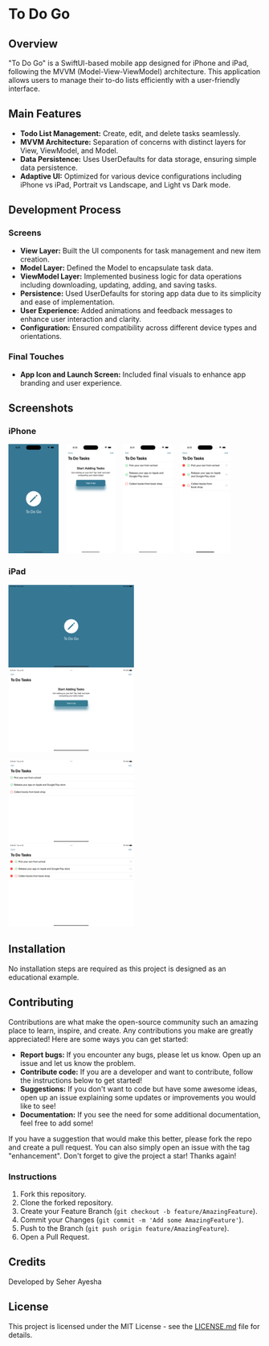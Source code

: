 # To Do Go

## Overview

"To Do Go" is a SwiftUI-based mobile app designed for iPhone and iPad, following the MVVM (Model-View-ViewModel) architecture. This application allows users to manage their to-do lists efficiently with a user-friendly interface.

## Main Features

- **Todo List Management:** Create, edit, and delete tasks seamlessly.
- **MVVM Architecture:** Separation of concerns with distinct layers for View, ViewModel, and Model.
- **Data Persistence:** Uses UserDefaults for data storage, ensuring simple data persistence.
- **Adaptive UI:** Optimized for various device configurations including iPhone vs iPad, Portrait vs Landscape, and Light vs Dark mode.

## Development Process

### Screens

- **View Layer:** Built the UI components for task management and new item creation.
- **Model Layer:** Defined the Model to encapsulate task data.
- **ViewModel Layer:** Implemented business logic for data operations including downloading, updating, adding, and saving tasks.
- **Persistence:** Used UserDefaults for storing app data due to its simplicity and ease of implementation.
- **User Experience:** Added animations and feedback messages to enhance user interaction and clarity.
- **Configuration:** Ensured compatibility across different device types and orientations.

### Final Touches

- **App Icon and Launch Screen:** Included final visuals to enhance app branding and user experience.

## Screenshots

### iPhone 

<img src="screenshots/iPhone_0.png" width="100" />&emsp;<img src="screenshots/iPhone_1.png" width="100" />&emsp;<img src="screenshots/iPhone_2.png" width="100" />&emsp;<img src="screenshots/iPhone_3.png" width="100" />



### iPad

<img src="screenshots/iPad_0.png" width="250" />&emsp;&emsp;<img src="screenshots/iPad_1.png" width="250" />

<img src="screenshots/iPad_2.png" width="250" />&emsp;&emsp;<img src="screenshots/iPad_3.png" width="250" />

## Installation

No installation steps are required as this project is designed as an educational example.

## Contributing

Contributions are what make the open-source community such an amazing place to learn, inspire, and create. Any contributions you make are greatly appreciated! Here are some ways you can get started:

- **Report bugs:** If you encounter any bugs, please let us know. Open up an issue and let us know the problem.
- **Contribute code:** If you are a developer and want to contribute, follow the instructions below to get started!
- **Suggestions:** If you don't want to code but have some awesome ideas, open up an issue explaining some updates or improvements you would like to see!
- **Documentation:** If you see the need for some additional documentation, feel free to add some!

If you have a suggestion that would make this better, please fork the repo and create a pull request. You can also simply open an issue with the tag "enhancement". Don't forget to give the project a star! Thanks again!

### Instructions

1. Fork this repository.
2. Clone the forked repository.
3. Create your Feature Branch (`git checkout -b feature/AmazingFeature`).
4. Commit your Changes (`git commit -m 'Add some AmazingFeature'`).
5. Push to the Branch (`git push origin feature/AmazingFeature`).
6. Open a Pull Request.

## Credits

Developed by Seher Ayesha

## License

This project is licensed under the MIT License - see the [LICENSE.md](LICENSE.md) file for details.
